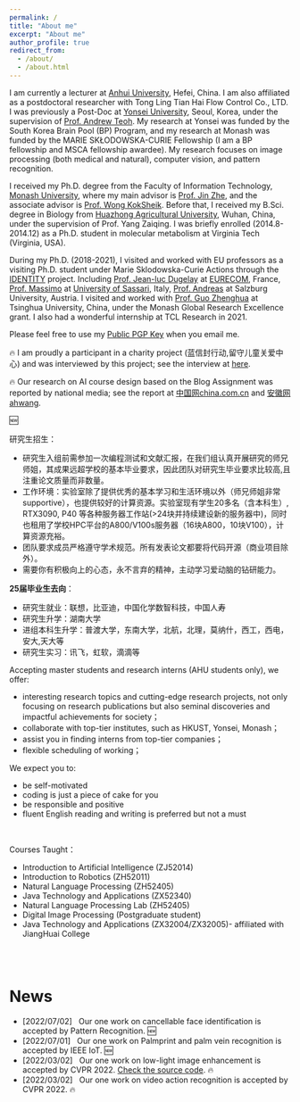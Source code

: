 ```yaml
---
permalink: /
title: "About me"
excerpt: "About me"
author_profile: true
redirect_from: 
  - /about/
  - /about.html
---
```


I am currently a lecturer at [Anhui University](https://en.ahu.edu.cn/), Hefei, China. I am also affiliated as a postdoctoral researcher with Tong Ling Tian Hai Flow Control Co., LTD. I was previously a Post-Doc at [Yonsei University](https://www.yonsei.ac.kr/), Seoul, Korea, under the supervision of [Prof. Andrew Teoh](https://scholar.google.com/citations?user=ueRkvQMAAAAJ&hl=en). My research at Yonsei was funded by the South Korea Brain Pool (BP) Program, and my research at Monash was funded by the MARIE SKŁODOWSKA-CURIE Fellowship (I am a BP fellowship and MSCA fellowship awardee). My research focuses on image processing (both medical and natural), computer vision, and pattern recognition. 

I received my Ph.D. degree from the Faculty of Information Technology, [Monash University](https://monash.edu/), where my main advisor is [Prof. Jin Zhe](https://scholar.google.com/citations?hl=en&user=N-szqToAAAAJ), and the associate advisor is [Prof. Wong KokSheik](https://scholar.google.com/citations?user=oMjrLWcAAAAJ&hl=en&oi=ao). 
Before that, I received my B.Sci. degree in Biology from [Huazhong Agricultural University](http://www.hzau.edu.cn/), Wuhan, China, under the supervision of Prof. Yang Zaiqing. 
I was briefly enrolled (2014.8-2014.12) as a Ph.D. student in molecular metabolism at Virginia Tech (Virginia, USA).

During my Ph.D. (2018-2021), I visited and worked with EU professors as a visiting Ph.D. student under Marie Sklodowska-Curie Actions through the [IDENTITY](https://warwick.ac.uk/fac/sci/dcs/research/df/identity/) project.
Including [Prof. Jean-luc Dugelay](https://www.eurecom.fr/~dugelay/) at [EURECOM](https://www.eurecom.fr/), France, 
[Prof. Massimo](https://scholar.google.com/citations?user=DdyCvCgAAAAJ&hl=en) at [University of Sassari](https://en.uniss.it/), Italy,
[Prof. Andreas](https://www.cosy.sbg.ac.at/~uhl/) at Salzburg University, Austria. 
I visited and worked with [Prof. Guo Zhenghua](https://scholar.google.com/citations?hl=en&user=dbR6bD0AAAAJ) at Tsinghua University, China, under the Monash Global Research Excellence grant.
I also had a wonderful internship at TCL Research in 2021. 

Please feel free to use my [Public PGP Key](/files/publicPGP.asc) when you email me. 

:fire: I am proudly a participant in a charity project (蓝信封行动,留守儿童关爱中心) and was interviewed by this project; see the interview at [here](https://mp.weixin.qq.com/s/bo23lhRF_RxtpezyHff_mQ). 

:fire: Our research on AI course design based on the Blog Assignment was reported by national media; see the report at [中国网china.com.cn](http://guoqing.china.com.cn/2025-02/24/content_117729958.htm?f=pad&a=true) and [安徽网ahwang](http://news.ahwang.cn/shangxun/20250224/2814966.html). 

:new: 

研究生招生：
- 研究生入组前需参加一次编程测试和文献汇报，在我们组认真开展研究的师兄师姐，其成果远超学校的基本毕业要求，因此团队对研究生毕业要求比较高,且注重论文质量而非数量。
- 工作环境：实验室除了提供优秀的基本学习和生活环境以外（师兄师姐非常supportive），也提供较好的计算资源。实验室现有学生20多名（含本科生）, RTX3090, P40 等各种服务器工作站(>24块并持续建设新的服务器中)，同时也租用了学校HPC平台的A800/V100s服务器（16块A800，10块V100），计算资源充裕。
- 团队要求成员严格遵守学术规范。所有发表论文都要将代码开源（商业项目除外）。
- 需要你有积极向上的心态，永不言弃的精神，主动学习爱动脑的钻研能力。

**25届毕业生去向**：
- 研究生就业：联想，比亚迪，中国化学数智科技，中国人寿
- 研究生升学：湖南大学
- 进组本科生升学：普渡大学，东南大学，北航，北理，莫纳什，西工，西电，安大,天大等
- 研究生实习：讯飞，虹软，滴滴等

Accepting master students and research interns (AHU students only), we offer: 
- interesting research topics and cutting-edge research projects, not only focusing on research publications but also seminal discoveries and impactful achievements for society；
- collaborate with top-tier institutes, such as HKUST, Yonsei, Monash；
- assist you in finding interns from top-tier companies；
- flexible scheduling of working；


We expect you to:
- be self-motivated
- coding is just a piece of cake for you
- be responsible and positive
- fluent English reading and writing is preferred but not a must 

<br/>

Courses Taught：
- Introduction to Artificial Intelligence (ZJ52014)
- Introduction to Robotics (ZH52011)
- Natural Language Processing (ZH52405)
- Java Technology and Applications (ZX52340)
- Natural Language Processing Lab (ZH52405)
- Digital Image Processing (Postgraduate student)
- Java Technology and Applications (ZX32004/ZX32005)-  affiliated with JiangHuai College

  
<br/>

<div class="logo" style="display: none;">
<a ><img src="/images/logo/yonsei.png" style="height: 40px;"></a>
<a ><img src="/images/logo/monash.png" style="height: 40px;"></a>
<a ><img src="/images/logo/hzau.png" style="height: 40px;"></a>
<a ><img src="/images/logo/Tsinghua.png" style="height: 40px;"></a>
<a ><img src="/images/logo/vt.jpg" style="height: 40px;"></a>
<a ><img src="/images/logo/EURECOM.jpg" style="height: 40px;"></a>
<a ><img src="/images/logo/uniss.png" style="height: 40px;"></a>
<a ><img src="/images/logo/Salzburg.png" style="height: 40px;"></a>
<a ><img src="/images/logo/TCL.png" style="height: 40px;"></a>
</div>


<br/>


News
======
* [2022/07/02] &nbsp; Our one work on cancellable face identification is accepted by Pattern Recognition. :new: 
* [2022/07/01] &nbsp; Our one work on Palmprint and palm vein recognition is accepted by IEEE IoT. :new:
* [2022/03/02] &nbsp; Our one work on low-light image enhancement is accepted by CVPR 2022. [Check the source code](https://github.com/TCL-AILab/Erase_Bayer-Filter_to_See_in_the_Dark). :fire: 
* [2022/03/02] &nbsp; Our one work on video action recognition is accepted by CVPR 2022. :fire: 
